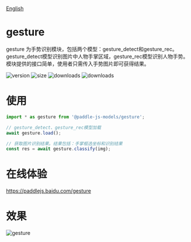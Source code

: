 [English](./README.md)

# gesture

gesture 为手势识别模块，包括两个模型：gesture_detect和gesture_rec。gesture_detect模型识别图片中人物手掌区域，gesture_rec模型识别人物手势。模块提供的接口简单，使用者只需传入手势图片即可获得结果。

<img src="https://img.shields.io/npm/v/@paddle-js-models/gesture?color=success" alt="version"> <img src="https://img.shields.io/bundlephobia/min/@paddle-js-models/gesture" alt="size"> <img src="https://img.shields.io/npm/dm/@paddle-js-models/gesture?color=orange" alt="downloads"> <img src="https://img.shields.io/npm/dt/@paddle-js-models/gesture" alt="downloads">

# 使用

```js
import * as gesture from '@paddle-js-models/gesture';

// gesture_detect、gesture_rec模型加载
await gesture.load();

// 获取图片识别结果。结果包括：手掌框选坐标和识别结果
const res = await gesture.classify(img);

```

# 在线体验

https://paddlejs.baidu.com/gesture

# 效果
<img alt="gesture" src="https://user-images.githubusercontent.com/43414102/156379706-065a4f57-cc75-4457-857a-18619589492f.gif">
